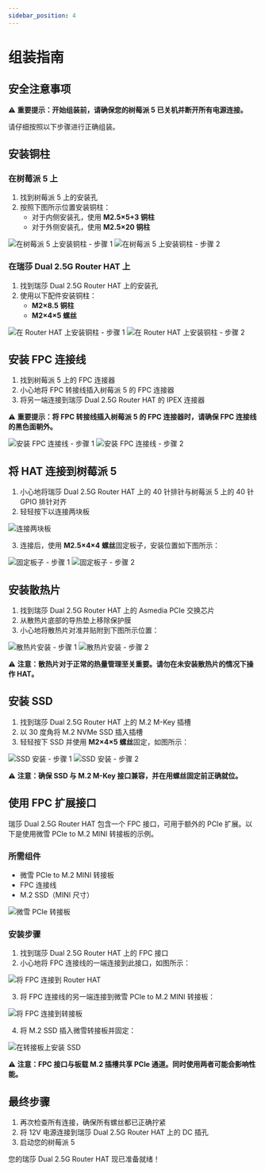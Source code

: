 ```yaml
---
sidebar_position: 4
---
```


# 组装指南

## 安全注意事项

⚠️ **重要提示：开始组装前，请确保您的树莓派 5 已关机并断开所有电源连接。**

请仔细按照以下步骤进行正确组装。

## 安装铜柱

### 在树莓派 5 上

1. 找到树莓派 5 上的安装孔
2. 按照下图所示位置安装铜柱：
   - 对于内侧安装孔，使用 **M2.5×5+3 铜柱**
   - 对于外侧安装孔，使用 **M2.5×20 铜柱**

![在树莓派 5 上安装铜柱 - 步骤 1](/img/accessories/dual-2.5-router-hat/rpi-assemble-1.webp)
![在树莓派 5 上安装铜柱 - 步骤 2](/img/accessories/dual-2.5-router-hat/rpi-assemble-2.webp)

### 在瑞莎 Dual 2.5G Router HAT 上

1. 找到瑞莎 Dual 2.5G Router HAT 上的安装孔
2. 使用以下配件安装铜柱：
   - **M2×8.5 铜柱**
   - **M2×4×5 螺丝**

![在 Router HAT 上安装铜柱 - 步骤 1](/img/accessories/dual-2.5-router-hat/rpi-assemble-3.webp)
![在 Router HAT 上安装铜柱 - 步骤 2](/img/accessories/dual-2.5-router-hat/rpi-assemble-4.webp)

## 安装 FPC 连接线

1. 找到树莓派 5 上的 FPC 连接器
2. 小心地将 FPC 转接线插入树莓派 5 的 FPC 连接器
3. 将另一端连接到瑞莎 Dual 2.5G Router HAT 的 IPEX 连接器

⚠️ **重要提示：将 FPC 转接线插入树莓派 5 的 FPC 连接器时，请确保 FPC 连接线的黑色面朝外。**

![安装 FPC 连接线 - 步骤 1](/img/accessories/dual-2.5-router-hat/rpi-assemble-5.webp)
![安装 FPC 连接线 - 步骤 2](/img/accessories/dual-2.5-router-hat/rpi-assemble-6.webp)

## 将 HAT 连接到树莓派 5

1. 小心地将瑞莎 Dual 2.5G Router HAT 上的 40 针排针与树莓派 5 上的 40 针 GPIO 排针对齐
2. 轻轻按下以连接两块板

![连接两块板](/img/accessories/dual-2.5-router-hat/rpi-assemble-7.webp)

3. 连接后，使用 **M2.5×4×4 螺丝**固定板子，安装位置如下图所示：

![固定板子 - 步骤 1](/img/accessories/dual-2.5-router-hat/rpi-assemble-8.webp)
![固定板子 - 步骤 2](/img/accessories/dual-2.5-router-hat/rpi-assemble-9.webp)

## 安装散热片

1. 找到瑞莎 Dual 2.5G Router HAT 上的 Asmedia PCIe 交换芯片
2. 从散热片底部的导热垫上移除保护膜
3. 小心地将散热片对准并贴附到下图所示位置：

![散热片安装 - 步骤 1](/img/accessories/dual-2.5-router-hat/rpi-assemble-b.webp)
![散热片安装 - 步骤 2](/img/accessories/dual-2.5-router-hat/rpi-assemble-a.webp)

⚠️ **注意：散热片对于正常的热量管理至关重要。请勿在未安装散热片的情况下操作 HAT。**

## 安装 SSD

1. 找到瑞莎 Dual 2.5G Router HAT 上的 M.2 M-Key 插槽
2. 以 30 度角将 M.2 NVMe SSD 插入插槽
3. 轻轻按下 SSD 并使用 **M2×4×5 螺丝**固定，如图所示：

![SSD 安装 - 步骤 1](/img/accessories/dual-2.5-router-hat/rpi-assemble-10.webp)
![SSD 安装 - 步骤 2](/img/accessories/dual-2.5-router-hat/rpi-assemble-11.webp)

⚠️ **注意：确保 SSD 与 M.2 M-Key 接口兼容，并在用螺丝固定前正确就位。**

## 使用 FPC 扩展接口

瑞莎 Dual 2.5G Router HAT 包含一个 FPC 接口，可用于额外的 PCIe 扩展。以下是使用微雪 PCIe to M.2 MINI 转接板的示例。

### 所需组件

- 微雪 PCIe to M.2 MINI 转接板
- FPC 连接线
- M.2 SSD（MINI 尺寸）

![微雪 PCIe 转接板](/img/accessories/dual-2.5-router-hat/rpi-assemble-12.webp)

### 安装步骤

1. 找到瑞莎 Dual 2.5G Router HAT 上的 FPC 接口
2. 小心地将 FPC 连接线的一端连接到此接口，如图所示：

![将 FPC 连接到 Router HAT](/img/accessories/dual-2.5-router-hat/rpi-assemble-13.webp)

3. 将 FPC 连接线的另一端连接到微雪 PCIe to M.2 MINI 转接板：

![将 FPC 连接到转接板](/img/accessories/dual-2.5-router-hat/rpi-assemble-14.webp)

4. 将 M.2 SSD 插入微雪转接板并固定：

![在转接板上安装 SSD](/img/accessories/dual-2.5-router-hat/rpi-assemble-15.webp)

⚠️ **注意：FPC 接口与板载 M.2 插槽共享 PCIe 通道。同时使用两者可能会影响性能。**

## 最终步骤

1. 再次检查所有连接，确保所有螺丝都已正确拧紧
2. 将 12V 电源连接到瑞莎 Dual 2.5G Router HAT 上的 DC 插孔
3. 启动您的树莓派 5

您的瑞莎 Dual 2.5G Router HAT 现已准备就绪！
